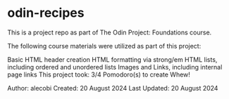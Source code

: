 # odin-recipes
This is a project repo as part of The Odin Project: Foundations course.

The following course materials were utilized as part of this project:

Basic HTML header creation
HTML formatting via strong/em
HTML lists, including ordered and unordered lists
Images and Links, including internal page links
This project took: 3/4 Pomodoro(s) to create Whew!

Author: alecobi Created: 20 August 2024 Last Updated: 20 August 2024
